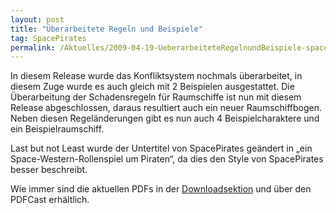 ```yaml
---
layout: post
title: "Überarbeitete Regeln und Beispiele"
tag: SpacePirates
permalink: /Aktuelles/2009-04-19-UeberarbeiteteRegelnundBeispiele-spacepirates
---
```


In diesem Release wurde das Konfliktsystem nochmals überarbeitet, in diesem Zuge wurde es auch gleich mit 2 Beispielen ausgestattet. Die Überarbeitung der Schadensregeln für Raumschiffe ist nun mit diesem Release abgeschlossen, daraus resultiert auch ein neuer Raumschiffbogen. Neben diesen Regeländerungen gibt es nun auch 4 Beispielcharaktere und ein Beispielraumschiff.

Last but not Least wurde der Untertitel von SpacePirates geändert in &bdquo;ein Space-Western-Rollenspiel um Piraten&ldquo;, da dies den Style von SpacePirates besser beschreibt.

Wie immer sind die aktuellen PDFs in der [Downloadsektion](https://spacepirates.jcgames.de/Publikationen/) und über den PDFCast erhältlich.
